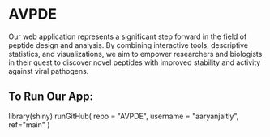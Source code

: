 # AVPDE
Our web application represents a significant step forward in the field of peptide design and analysis. By combining interactive tools, descriptive statistics, and visualizations, we aim to empower researchers and biologists in their quest to discover novel peptides with improved stability and activity against viral pathogens.

## To Run Our App:
library(shiny)
runGitHub(
  repo = "AVPDE", username = "aaryanjaitly",
  ref="main"
)
